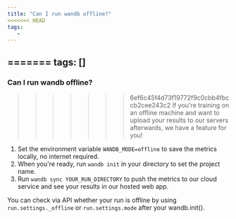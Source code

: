 ```yaml
---
title: "Can I run wandb offline?"
<<<<<<< HEAD
tags:
   - 
---
```


=======
tags: []
---

### Can I run wandb offline?
>>>>>>> 6ef6c45f4d73f19772f9c0cbb4fbccb2cee243c2
If you're training on an offline machine and want to upload your results to our servers afterwards, we have a feature for you!

1. Set the environment variable `WANDB_MODE=offline` to save the metrics locally, no internet required.
2. When you're ready, run `wandb init` in your directory to set the project name.
3. Run `wandb sync YOUR_RUN_DIRECTORY` to push the metrics to our cloud service and see your results in our hosted web app.

You can check via API whether your run is offline by using `run.settings._offline` or `run.settings.mode` after your wandb.init().

#